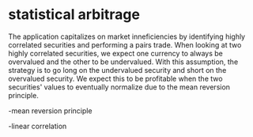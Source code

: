# statistical arbitrage

The application capitalizes on market inneficiencies by identifying highly correlated securities and performing a pairs trade. When looking at two highly correlated securities, we expect one currency to always be overvalued and the other to be undervalued. With this assumption, the strategy is to go long on the undervalued security and short on the overvalued security. We expect this to be profitable when the two securities' values to eventually normalize due to the mean reversion principle. 

-mean reversion principle

-linear correlation
